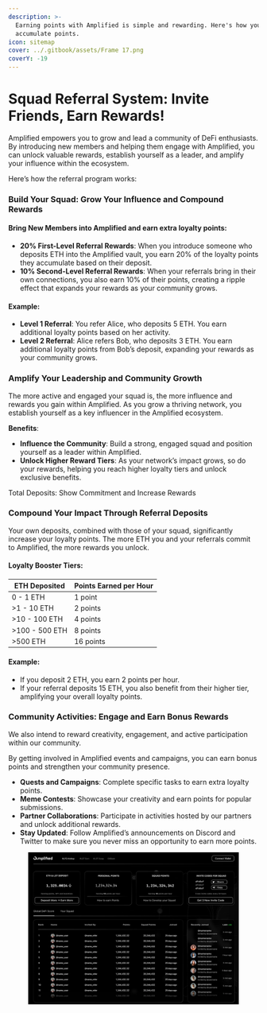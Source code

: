 ```yaml
---
description: >-
  Earning points with Amplified is simple and rewarding. Here's how you can
  accumulate points.
icon: sitemap
cover: ../.gitbook/assets/Frame 17.png
coverY: -19
---
```


# Squad Referral System: Invite Friends, Earn Rewards!

Amplified empowers you to grow and lead a community of DeFi enthusiasts. By introducing new members and helping them engage with Amplified, you can unlock valuable rewards, establish yourself as a leader, and amplify your influence within the ecosystem.

Here’s how the referral program works:

### **Build Your Squad: Grow Your Influence and Compound Rewards**

#### **Bring New Members into Amplified and earn extra loyalty points:**

* **20% First-Level Referral Rewards**: When you introduce someone who deposits ETH into the Amplified vault, you earn 20% of the loyalty points they accumulate based on their deposit.
* **10% Second-Level Referral Rewards**: When your referrals bring in their own connections, you also earn 10% of their points, creating a ripple effect that expands your rewards as your community grows.

#### **Example**:

* **Level 1 Referral**: You refer Alice, who deposits 5 ETH. You earn additional loyalty points based on her activity.
* **Level 2 Referral**: Alice refers Bob, who deposits 3 ETH. You earn additional loyalty points from Bob’s deposit, expanding your rewards as your community grows.

### **Amplify Your Leadership and Community Growth**

The more active and engaged your squad is, the more influence and rewards you gain within Amplified. As you grow a thriving network, you establish yourself as a key influencer in the Amplified ecosystem.

**Benefits**:

* **Influence the Community**: Build a strong, engaged squad and position yourself as a leader within Amplified.
* **Unlock Higher Reward Tiers**: As your network’s impact grows, so do your rewards, helping you reach higher loyalty tiers and unlock exclusive benefits.

Total Deposits: Show Commitment and Increase Rewards

### **Compound Your Impact Through Referral Deposits**

Your own deposits, combined with those of your squad, significantly increase your loyalty points. The more ETH you and your referrals commit to Amplified, the more rewards you unlock.

#### **Loyalty Booster Tiers**:

| ETH Deposited  | Points Earned per Hour |
| -------------- | ---------------------- |
| 0 - 1 ETH      | 1 point                |
| >1 - 10 ETH    | 2 points               |
| >10 - 100 ETH  | 4 points               |
| >100 - 500 ETH | 8 points               |
| >500 ETH       | 16 points              |

#### **Example**:

* If you deposit 2 ETH, you earn 2 points per hour.
* If your referral deposits 15 ETH, you also benefit from their higher tier, amplifying your overall loyalty points.

### **Community Activities: Engage and Earn Bonus Rewards**

We also intend to reward creativity, engagement, and active participation within our community.

By getting involved in Amplified events and campaigns, you can earn bonus points and strengthen your community presence.

* **Quests and Campaigns**: Complete specific tasks to earn extra loyalty points.
* **Meme Contests**: Showcase your creativity and earn points for popular submissions.
* **Partner Collaborations**: Participate in activities hosted by our partners and unlock additional rewards.
* **Stay Updated**: Follow Amplified’s announcements on Discord and Twitter to make sure you never miss an opportunity to earn more points.

<figure><img src="../.gitbook/assets/image (15).png" alt=""><figcaption></figcaption></figure>
